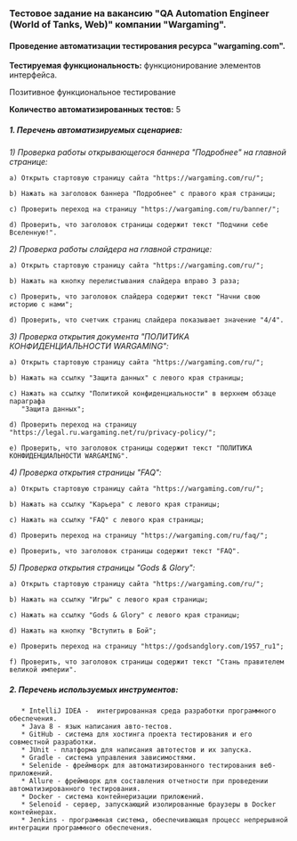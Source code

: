 ### Тестовое задание на вакансию "QA Automation Engineer (World of Tanks, Web)" компании "Wargaming".
#### Проведение автоматизации тестирования ресурса "wargaming.com".
**Тестируемая функциональность:** функционирование элементов интерфейса.
                                  

Позитивное функциональное тестирование

**Количество автоматизированных тестов:** 5


##### 1. Перечень автоматизируемых сценариев:

 *1) Проверка работы открывающегося баннера "Подробнее" на главной странице:*

    a) Открыть стартовую страницу сайта "https://wargaming.com/ru/";

    b) Нажать на заголовок баннера "Подробнее" с правого края страницы;

    c) Проверить переход на страницу "https://wargaming.com/ru/banner/";

    d) Проверить, что заголовок страницы содержит текст "Подчини себе Вселенную!".

*2) Проверка работы слайдера на главной странице:*

    a) Открыть стартовую страницу сайта "https://wargaming.com/ru/";
    
    b) Нажать на кнопку перелистывания слайдера вправо 3 раза;
    
    c) Проверить, что заголовок слайдера содержит текст "Начни свою историю с нами";
    
    d) Проверить, что счетчик страниц слайдера показывает значение "4/4".

*3) Проверка открытия документа "ПОЛИТИКА КОНФИДЕНЦИАЛЬНОСТИ WARGAMING":*

    a) Открыть стартовую страницу сайта "https://wargaming.com/ru/";
    
    b) Нажать на ссылку "Защита данных" с левого края страницы;
    
    c) Нажать на ссылку "Политикой конфиденциальности" в верхнем обзаце параграфа 
       "Защита данных";
    
    d) Проверить переход на страницу "https://legal.ru.wargaming.net/ru/privacy-policy/";
    
    e) Проверить, что заголовок страницы содержит текст "ПОЛИТИКА КОНФИДЕНЦИАЛЬНОСТИ WARGAMING". 

*4) Проверка открытия страницы "FAQ":*

    a) Открыть стартовую страницу сайта "https://wargaming.com/ru/";
    
    b) Нажать на ссылку "Карьера" с левого края страницы;
    
    c) Нажать на ссылку "FAQ" с левого края страницы;
    
    d) Проверить переход на страницу "https://wargaming.com/ru/faq/";
    
    e) Проверить, что заголовок страницы содержит текст "FAQ".

*5) Проверка открытия страницы "Gods & Glory":*

    a) Открыть стартовую страницу сайта "https://wargaming.com/ru/";
    
    b) Нажать на ссылку "Игры" с левого края страницы;
    
    c) Нажать на ссылку "Gods & Glory" с левого края страницы;
    
    d) Нажать на кнопку "Вступить в Бой";
    
    e) Проверить переход на страницу "https://godsandglory.com/1957_ru1";
    
    f) Проверить, что заголовок страницы содержит текст "Стань правителем великой империи".
    
##### 2. Перечень используемых инструментов:
       * IntelliJ IDEA -  интегрированная среда разработки программного обеспечения.
       * Java 8 - язык написания авто-тестов.
       * GitHub - система для хостинга проекта тестирования и его совместной разработки.
       * JUnit - платформа для написания автотестов и их запуска. 
       * Gradle - система управления зависимостями.
       * Selenide - фреймворк для автоматизированного тестирования веб-приложений.
       * Allure - фреймворк для составления отчетности при проведении автоматизированного тестирования.
       * Docker - система контейнеризации приложений.
       * Selenoid - сервер, запускающий изолированные браузеры в Docker контейнерах.
       * Jenkins - программная система, обеспечивающая процесс непрерывной интеграции программного обеспечения.